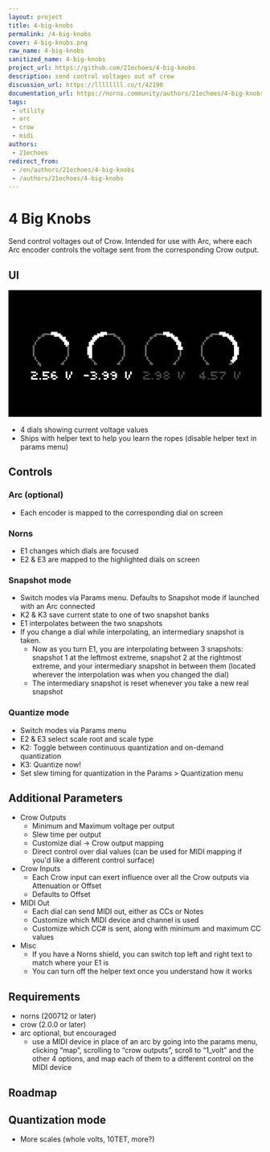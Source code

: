 ```yaml
---
layout: project
title: 4-big-knobs
permalink: /4-big-knobs
cover: 4-big-knobs.png
raw_name: 4-big-knobs
sanitized_name: 4-big-knobs
project_url: https://github.com/21echoes/4-big-knobs
description: send control voltages out of crow
discussion_url: https://llllllll.co/t/42190
documentation_url: https://norns.community/authors/21echoes/4-big-knobs
tags:
 - utility
 - arc
 - crow
 - midi
authors:
 - 21echoes
redirect_from:
 - /en/authors/21echoes/4-big-knobs
 - /authors/21echoes/4-big-knobs
---
```

# 4 Big Knobs
Send control voltages out of Crow. Intended for use with Arc, where each Arc encoder controls the voltage sent from the corresponding Crow output.

## UI
![home](https://raw.githubusercontent.com/21echoes/4-big-knobs/HEAD/screenshots/4-big-knobs.png)
* 4 dials showing current voltage values
* Ships with helper text to help you learn the ropes (disable helper text in params menu)

## Controls
### Arc (optional)
* Each encoder is mapped to the corresponding dial on screen

### Norns
* E1 changes which dials are focused
* E2 & E3 are mapped to the highlighted dials on screen

### Snapshot mode
* Switch modes via Params menu. Defaults to Snapshot mode if launched with an Arc connected
* K2 & K3 save current state to one of two snapshot banks
* E1 interpolates between the two snapshots
* If you change a dial while interpolating, an intermediary snapshot is taken.
  * Now as you turn E1, you are interpolating between 3 snapshots: snapshot 1 at the leftmost extreme, snapshot 2 at the rightmost extreme, and your intermediary snapshot in between them (located wherever the interpolation was when you changed the dial)
  * The intermediary snapshot is reset whenever you take a new real snapshot

### Quantize mode
* Switch modes via Params menu
* E2 & E3 select scale root and scale type
* K2: Toggle between continuous quantization and on-demand quantization
* K3: Quantize now!
* Set slew timing for quantization in the Params > Quantization menu

## Additional Parameters
* Crow Outputs
  * Minimum and Maximum voltage per output
  * Slew time per output
  * Customize dial -> Crow output mapping
  * Direct control over dial values (can be used for MIDI mapping if you'd like a different control surface)
* Crow Inputs
  * Each Crow input can exert influence over all the Crow outputs via Attenuation or Offset
  * Defaults to Offset
* MIDI Out
  * Each dial can send MIDI out, either as CCs or Notes
  * Customize which MIDI device and channel is used
  * Customize which CC# is sent, along with minimum and maximum CC values
* Misc
  * If you have a Norns shield, you can switch top left and right text to match where your E1 is
  * You can turn off the helper text once you understand how it works

## Requirements
* norns (200712 or later)
* crow (2.0.0 or later)
* arc optional, but encouraged
  * use a MIDI device in place of an arc by going into the params menu, clicking “map”, scrolling to “crow outputs”, scroll to “1_volt” and the other 4 options, and map each of them to a different control on the MIDI device

## Roadmap
## Quantization mode
* More scales (whole volts, 10TET, more?)
